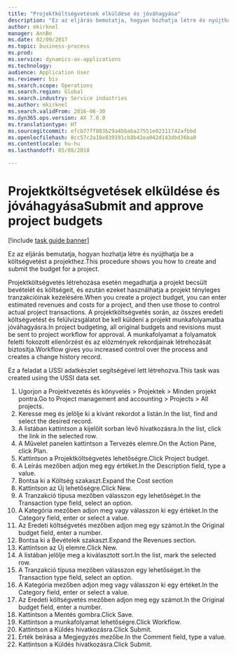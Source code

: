 ```yaml
--- 
title: "Projektköltségvetések elküldése és jóváhagyása"
description: "Ez az eljárás bemutatja, hogyan hozhatja létre és nyújthatja be a költségvetést a projekthez."
author: mkirknel
manager: AnnBe
ms.date: 02/09/2017
ms.topic: business-process
ms.prod: 
ms.service: dynamics-ax-applications
ms.technology: 
audience: Application User
ms.reviewer: bis
ms.search.scope: Operations
ms.search.region: Global
ms.search.industry: Service industries
ms.author: mkirknel
ms.search.validFrom: 2016-06-30
ms.dyn365.ops.version: AX 7.0.0
ms.translationtype: HT
ms.sourcegitcommit: efcb77ff883b29a4bbaba27551e02311742afbbd
ms.openlocfilehash: 8cc57c2a18e839191cb8b42ea042d143dbd36ba0
ms.contentlocale: hu-hu
ms.lasthandoff: 05/08/2018

---
```

# <a name="submit-and-approve-project-budgets"></a><span data-ttu-id="21951-103">Projektköltségvetések elküldése és jóváhagyása</span><span class="sxs-lookup"><span data-stu-id="21951-103">Submit and approve project budgets</span></span>

[!include [task guide banner](../../includes/task-guide-banner.md)]

<span data-ttu-id="21951-104">Ez az eljárás bemutatja, hogyan hozhatja létre és nyújthatja be a költségvetést a projekthez.</span><span class="sxs-lookup"><span data-stu-id="21951-104">This procedure shows you how to create and submit the budget for a project.</span></span> 

<span data-ttu-id="21951-105">Projektköltségvetés létrehozása esetén megadhatja a projekt becsült bevételét és költségeit, és ezután ezeket használhatja a projekt tényleges tranzakcióinak kezelésére.</span><span class="sxs-lookup"><span data-stu-id="21951-105">When you create a project budget, you can enter estimated revenues and costs for a project, and then use those to control actual project transactions.</span></span> <span data-ttu-id="21951-106">A projektköltségvetés során, az összes eredeti költségvetést és felülvizsgálatot be kell küldeni a projekt munkafolyamatba jóváhagyásra.</span><span class="sxs-lookup"><span data-stu-id="21951-106">In project budgeting, all original budgets and revisions must be sent to project workflow for approval.</span></span> <span data-ttu-id="21951-107">A munkafolyamat a folyamatok feletti fokozott ellenőrzést és az előzmények rekordjainak létrehozását biztosítja.</span><span class="sxs-lookup"><span data-stu-id="21951-107">Workflow gives you increased control over the process and creates a change history record.</span></span>

<span data-ttu-id="21951-108">Ez a feladat a USSI adatkészlet segítségével lett létrehozva.</span><span class="sxs-lookup"><span data-stu-id="21951-108">This task was created using the USSI data set.</span></span>

1. <span data-ttu-id="21951-109">Ugorjon a Projektvezetés és könyvelés > Projektek > Minden projekt pontra.</span><span class="sxs-lookup"><span data-stu-id="21951-109">Go to Project management and accounting > Projects > All projects.</span></span>
2. <span data-ttu-id="21951-110">Keresse meg és jelölje ki a kívánt rekordot a listán.</span><span class="sxs-lookup"><span data-stu-id="21951-110">In the list, find and select the desired record.</span></span>
3. <span data-ttu-id="21951-111">A listában kattintson a kijelölt sorban lévő hivatkozásra.</span><span class="sxs-lookup"><span data-stu-id="21951-111">In the list, click the link in the selected row.</span></span>
4. <span data-ttu-id="21951-112">A Művelet panelen kattintson a Tervezés elemre.</span><span class="sxs-lookup"><span data-stu-id="21951-112">On the Action Pane, click Plan.</span></span>
5. <span data-ttu-id="21951-113">Kattintson a Projektköltségvetés lehetőségre.</span><span class="sxs-lookup"><span data-stu-id="21951-113">Click Project budget.</span></span>
6. <span data-ttu-id="21951-114">A Leírás mezőben adjon meg egy értéket.</span><span class="sxs-lookup"><span data-stu-id="21951-114">In the Description field, type a value.</span></span>
7. <span data-ttu-id="21951-115">Bontsa ki a Költség szakaszt.</span><span class="sxs-lookup"><span data-stu-id="21951-115">Expand the Cost section</span></span>
8. <span data-ttu-id="21951-116">Kattintson az Új lehetőségre.</span><span class="sxs-lookup"><span data-stu-id="21951-116">Click New.</span></span>
9. <span data-ttu-id="21951-117">A Tranzakció típusa mezőben válasszon egy lehetőséget.</span><span class="sxs-lookup"><span data-stu-id="21951-117">In the Transaction type field, select an option.</span></span>
10. <span data-ttu-id="21951-118">A Kategória mezőben adjon meg vagy válasszon ki egy értéket.</span><span class="sxs-lookup"><span data-stu-id="21951-118">In the Category field, enter or select a value.</span></span>
11. <span data-ttu-id="21951-119">Az Eredeti költségvetés mezőben adjon meg egy számot.</span><span class="sxs-lookup"><span data-stu-id="21951-119">In the Original budget field, enter a number.</span></span>
12. <span data-ttu-id="21951-120">Bontsa ki a Bevételek szakaszt.</span><span class="sxs-lookup"><span data-stu-id="21951-120">Expand the Revenues section.</span></span>
13. <span data-ttu-id="21951-121">Kattintson az Új elemre.</span><span class="sxs-lookup"><span data-stu-id="21951-121">Click New.</span></span>
14. <span data-ttu-id="21951-122">A listában jelölje meg a kiválasztott sort.</span><span class="sxs-lookup"><span data-stu-id="21951-122">In the list, mark the selected row.</span></span>
15. <span data-ttu-id="21951-123">A Tranzakció típusa mezőben válasszon egy lehetőséget.</span><span class="sxs-lookup"><span data-stu-id="21951-123">In the Transaction type field, select an option.</span></span>
16. <span data-ttu-id="21951-124">A Kategória mezőben adjon meg vagy válasszon ki egy értéket.</span><span class="sxs-lookup"><span data-stu-id="21951-124">In the Category field, enter or select a value.</span></span>
17. <span data-ttu-id="21951-125">Az Eredeti költségvetés mezőben adjon meg egy számot.</span><span class="sxs-lookup"><span data-stu-id="21951-125">In the Original budget field, enter a number.</span></span>
18. <span data-ttu-id="21951-126">Kattintson a Mentés gombra.</span><span class="sxs-lookup"><span data-stu-id="21951-126">Click Save.</span></span>
19. <span data-ttu-id="21951-127">Kattintson a munkafolyamat lehetőségre.</span><span class="sxs-lookup"><span data-stu-id="21951-127">Click Workflow.</span></span>
20. <span data-ttu-id="21951-128">Kattintson a Küldés hivatkozásra.</span><span class="sxs-lookup"><span data-stu-id="21951-128">Click Submit.</span></span>
21. <span data-ttu-id="21951-129">Érték beírása a Megjegyzés mezőbe.</span><span class="sxs-lookup"><span data-stu-id="21951-129">In the Comment field, type a value.</span></span>
22. <span data-ttu-id="21951-130">Kattintson a Küldés hivatkozásra.</span><span class="sxs-lookup"><span data-stu-id="21951-130">Click Submit.</span></span>


